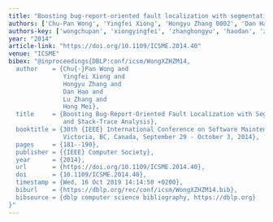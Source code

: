 ```yaml
---
title: "Boosting bug-report-oriented fault localization with segmentation and stack-trace analysis"
authors: ['Chu-Pan Wong', 'Yingfei Xiong', 'Hongyu Zhang 0002', 'Dan Hao', 'Lu Zhang 0023', 'Hong Mei']
authors-key: ['wongchupan', 'xiongyingfei', 'zhanghongyu', 'haodan', 'zhanglu', 'meihong']
year: "2014"
article-link: "https://doi.org/10.1109/ICSME.2014.40"
venue: "ICSME"
bibex: "@inproceedings{DBLP:conf/icsm/WongXZHZM14,
  author    = {Chu{-}Pan Wong and
               Yingfei Xiong and
               Hongyu Zhang and
               Dan Hao and
               Lu Zhang and
               Hong Mei},
  title     = {Boosting Bug-Report-Oriented Fault Localization with Segmentation
               and Stack-Trace Analysis},
  booktitle = {30th {IEEE} International Conference on Software Maintenance and Evolution,
               Victoria, BC, Canada, September 29 - October 3, 2014},
  pages     = {181--190},
  publisher = {{IEEE} Computer Society},
  year      = {2014},
  url       = {https://doi.org/10.1109/ICSME.2014.40},
  doi       = {10.1109/ICSME.2014.40},
  timestamp = {Wed, 16 Oct 2019 14:14:50 +0200},
  biburl    = {https://dblp.org/rec/conf/icsm/WongXZHZM14.bib},
  bibsource = {dblp computer science bibliography, https://dblp.org}
}"
---
```

